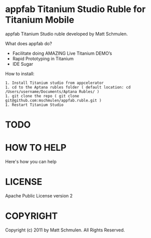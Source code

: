 appfab Titanium Studio Ruble for Titanium Mobile
==========================================

appfab Titanium Studio ruble developed by Matt Schmulen.

What does appfab do?

- Facilitate doing AMAZING Live Titanium DEMO’s
- Rapid Prototyping in Titanium
- IDE Sugar

How to install:

~~~
1. Install Titanium studio from appcelerator
1. cd to the Aptana rubles folder ( default location: cd /Users/username/Documents/Aptana Rubles/ )
1. git clone the repo ( git clone git@github.com:mschmulen/appfab.ruble.git )
1. Restart Titanium Studio

~~~

TODO
===


HOW TO HELP
==========

Here's how you can help


LICENSE
=======
Apache Public License version 2


COPYRIGHT
=========
Copyright (c) 2011 by Matt Schmulen. All Rights Reserved.